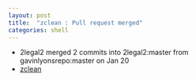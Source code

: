 ```yaml
---
layout: post
title:  "zclean : Pull request merged"
categories: shell
---
```


* 2legal2 merged 2 commits into 2legal2:master from gavinlyonsrepo:master on Jan 20
* [zclean](https://github.com/2legal2/.scripts)
